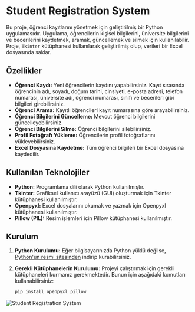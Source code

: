# Student Registration System

Bu proje, öğrenci kayıtlarını yönetmek için geliştirilmiş bir Python uygulamasıdır. Uygulama, öğrencilerin kişisel bilgilerini, üniversite bilgilerini ve becerilerini kaydetmek, aramak, güncellemek ve silmek için kullanılabilir. Proje, `Tkinter` kütüphanesi kullanılarak geliştirilmiş olup, verileri bir Excel dosyasında saklar.

## Özellikler

- **Öğrenci Kaydı:** Yeni öğrencilerin kaydını yapabilirsiniz. Kayıt sırasında öğrencinin adı, soyadı, doğum tarihi, cinsiyeti, e-posta adresi, telefon numarası, üniversite adı, öğrenci numarası, sınıfı ve becerileri gibi bilgileri girebilirsiniz.
- **Öğrenci Arama:** Kayıtlı öğrencileri kayıt numarasına göre arayabilirsiniz.
- **Öğrenci Bilgilerini Güncelleme:** Mevcut öğrenci bilgilerini güncelleyebilirsiniz.
- **Öğrenci Bilgilerini Silme:** Öğrenci bilgilerini silebilirsiniz.
- **Profil Fotoğrafı Yükleme:** Öğrencilerin profil fotoğraflarını yükleyebilirsiniz.
- **Excel Dosyasına Kaydetme:** Tüm öğrenci bilgileri bir Excel dosyasına kaydedilir.

## Kullanılan Teknolojiler

- **Python:** Programlama dili olarak Python kullanılmıştır.
- **Tkinter:** Grafiksel kullanıcı arayüzü (GUI) oluşturmak için Tkinter kütüphanesi kullanılmıştır.
- **Openpyxl:** Excel dosyalarını okumak ve yazmak için Openpyxl kütüphanesi kullanılmıştır.
- **Pillow (PIL):** Resim işlemleri için Pillow kütüphanesi kullanılmıştır.

## Kurulum

1. **Python Kurulumu:** Eğer bilgisayarınızda Python yüklü değilse, [Python'un resmi sitesinden](https://www.python.org/downloads/) indirip kurabilirsiniz.
2. **Gerekli Kütüphanelerin Kurulumu:** Projeyi çalıştırmak için gerekli kütüphaneleri kurmanız gerekmektedir. Bunun için aşağıdaki komutları kullanabilirsiniz:

   ```bash
   pip install openpyxl pillow

![Student Registration System](https://github.com/ksyaren/student_registration_system/blob/main/Project%20images/image1.png)
